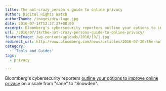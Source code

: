 ```yaml
---
title: The not-crazy person's guide to online privacy
author: Digital Rights Watch
authorThumb: /images/drw-logo.jpg
date: 2016-07-14T12:37:27+00:00
excerpt: Bloomberg's cybersecurity reporters outline your options to improve online privacy on a scale from "sane" to "Snowden".
url: /2016/07/14/the-not-crazy-persons-guide-to-online-privacy/
featureImage: /wp-content/uploads/2016/10/1.jpg
redirect_url: http://www.bloomberg.com/news/articles/2016-07-20/the-not-crazy-person-s-guide-to-online-privacy
category:
  - 'Tools and Guides'
tags:
  - privacy

---
```

Bloomberg's cybersecurity reporters [outline your options to improve online privacy][1] on a scale from "sane" to "Snowden".

 [1]: http://www.bloomberg.com/news/articles/2016-07-20/the-not-crazy-person-s-guide-to-online-privacy
